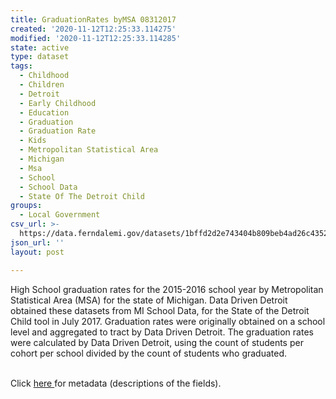 ```yaml
---
title: GraduationRates byMSA 08312017
created: '2020-11-12T12:25:33.114275'
modified: '2020-11-12T12:25:33.114285'
state: active
type: dataset
tags:
  - Childhood
  - Children
  - Detroit
  - Early Childhood
  - Education
  - Graduation
  - Graduation Rate
  - Kids
  - Metropolitan Statistical Area
  - Michigan
  - Msa
  - School
  - School Data
  - State Of The Detroit Child
groups:
  - Local Government
csv_url: >-
  https://data.ferndalemi.gov/datasets/1bffd2d2e743404b809beb4ad26c4352_0.csv?outSR=%7B%22latestWkid%22%3A2898%2C%22wkid%22%3A2898%7D
json_url: ''
layout: post

---
```

High School graduation rates for the 2015-2016 school year by Metropolitan Statistical Area (MSA) for the state of Michigan. Data Driven Detroit obtained these datasets from MI School Data, for the State of the Detroit Child tool in July 2017. Graduation rates were originally obtained on a school level and aggregated to tract by Data Driven Detroit. The graduation rates were calculated by Data Driven Detroit, using the count of students per cohort per school divided by the count of students who graduated.<div><br /></div><div>Click <a href='http://www.datadrivendetroit.org/metadata/GraduationRates_by_MSA_20152016_08312017_Metadata.xlsx' target='_blank'>here </a>for metadata (descriptions of the fields).</div>
